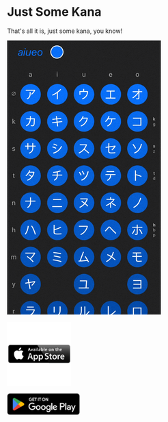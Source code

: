# Just Some Kana
That's all it is, just some kana, you know!

![Demo](docs/demo-1.gif)

[<img src="docs/app-store.png" height=150 />](https://apps.apple.com/us/app/just-some-kana/id1671606312)

[<img src="docs/play-store.png" height=50 />](https://play.google.com/store/apps/details?id=com.keithkurak.justkana)
